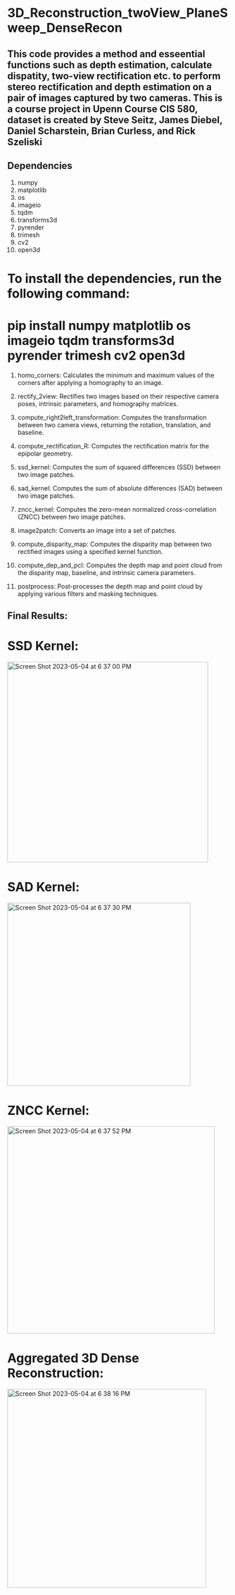 # 3D_Reconstruction_twoView_PlaneSweep_DenseRecon
## This code provides a method and esseential functions such as depth estimation, calculate dispatity, two-view rectification etc. to perform stereo rectification and depth estimation on a pair of images captured by two cameras. This is a course project in Upenn Course CIS 580, dataset is created  by Steve Seitz, James Diebel, Daniel Scharstein, Brian Curless, and Rick Szeliski

## Dependencies
1. numpy
2. matplotlib
3. os
4. imageio
5. tqdm
6. transforms3d
7. pyrender
8. trimesh
9. cv2
10. open3d

# To install the dependencies, run the following command:
# pip install numpy matplotlib os imageio tqdm transforms3d pyrender trimesh cv2 open3d

1. homo_corners: Calculates the minimum and maximum values of the corners after applying a homography to an image.

2. rectify_2view: Rectifies two images based on their respective camera poses, intrinsic parameters, and homography matrices.

3. compute_right2left_transformation: Computes the transformation between two camera views, returning the rotation, translation, and baseline.

4. compute_rectification_R: Computes the rectification matrix for the epipolar geometry.

5. ssd_kernel: Computes the sum of squared differences (SSD) between two image patches.

5. sad_kernel: Computes the sum of absolute differences (SAD) between two image patches.

7. zncc_kernel: Computes the zero-mean normalized cross-correlation (ZNCC) between two image patches.

8. image2patch: Converts an image into a set of patches.

9. compute_disparity_map: Computes the disparity map between two rectified images using a specified kernel function.

10. compute_dep_and_pcl: Computes the depth map and point cloud from the disparity map, baseline, and intrinsic camera parameters.

11. postprocess: Post-processes the depth map and point cloud by applying various filters and masking techniques.


## Final Results:

# SSD Kernel:

<img width="456" alt="Screen Shot 2023-05-04 at 6 37 00 PM" src="https://user-images.githubusercontent.com/98191838/236344225-5fabcf58-68c4-415b-be0f-5b9955bd0f9f.png">

# SAD Kernel:

<img width="416" alt="Screen Shot 2023-05-04 at 6 37 30 PM" src="https://user-images.githubusercontent.com/98191838/236344294-a7a5d183-6312-47f8-aee7-d88341fc40d8.png">

# ZNCC Kernel:

<img width="471" alt="Screen Shot 2023-05-04 at 6 37 52 PM" src="https://user-images.githubusercontent.com/98191838/236344346-330b8b6f-fdc4-493d-b77a-574003e84dce.png">

# Aggregated 3D Dense Reconstruction:

<img width="452" alt="Screen Shot 2023-05-04 at 6 38 16 PM" src="https://user-images.githubusercontent.com/98191838/236344399-475c862d-a3a4-4ad4-9a62-c9ebf2b14b88.png">
